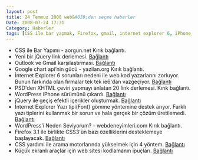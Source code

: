 ```yaml
---
layout: post
title: 24 Temmuz 2008 web&#039;den seçme haberler
Date: 2008-07-24 17:31
Category: Haberler
tags: [CSS ile bar yapmak, Firefox, gmail, internet explorer 6, iPhone, jquery, Küçük ekranlı araçlar, outlook, psd den xhtml e, WordPress, yazı tipi gömme]
---
```


-   CSS ile Bar Yapımı - aorgun.net Kırık bağlantı.
-   Yeni bir jQuery link derlemesi. [Bağlantı][1]
-   Outlook ve Gmail karşılaştırması. [Bağlantı][2]
-   Google chart api’nin gücü - yazilan.org Kırık bağlantı.
-   İnternet Explorer 6 sorunları nedeni ile web kod yazarlarını
    zorluyor. Bunun farkında olan firmalar tek tek ie6'dan vazgeçiyor.
    [Bağlantı][4]
-   PSD'den XHTML çeviri yapmayı anlatan 20 link derlemesi.
    Kırık bağlantı.
-   WordPress iPhone sürümünü çıkardı. [Bağlantı][6]
-   jQuery ile geçiş efektli içerikler oluşturmak. [Bağlantı][7]
-   İnternet Explorer Yazı tipi(Font) gömme yöntemine destek arıyor.
    Farklı yazı tiplerini kullanmak bir sorun ve hala gerçek bir çözüm
    üretilemedi. [Bağlantı][8]
-   WordPress’i Neden Seviyorum? - webdeneyimleri.com Kırık bağlantı.
-   Firefox 3.1 ile birlikte CSS3'ün bazı özelliklerini desteklemeye
    başlayacak. [Bağlantı][10]
-   CSS yardımı ile arama motorlarında yükselmek için 4 yöntem.
    [Bağlantı][11]
-   Küçük ekranlı araçlar için web sitesi kodlamanın ipuçları.
    [Bağlantı][12]


  [1]: http://speckyboy.com/2008/07/21/20-amazing-jquery-plugins-and-65-excellent-jquery-resources/
    "jQuery"
  [2]: http://lifehacker.com/398778/outlook-vs-gmailthe-definitive-comparisongmail
  [4]: http://www.infoq.com/news/2008/07/ie6_on_its_way_out "ie6 hayırü"
  [6]: http://iphone.wordpress.org/ "wordpress iphone"
  [7]: http://blog.lavablast.com/post/2008/07/jQuery-Content-Slider-Tutorial.aspx
    "jQuery"
  [8]: http://blogs.msdn.com/ie/archive/2008/07/21/font-embedding-on-the-web.aspx
    "ie yazı tipi desteği"
  [10]: http://www.css3.info/css3-support-in-firefox-31/
    "Firefox 3.1 - CSS3"
  [11]: http://www.cssnewbie.com/4-ways-css-can-improve-your-seo/
    "css ve aramam motorları"
  [12]: http://woork.blogspot.com/2008/07/tips-to-design-your-site-for-mobile.html
    "Küçük ekranlı araçlar"
